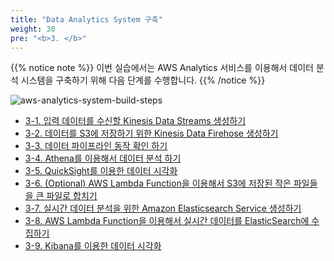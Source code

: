 ```yaml
---
title: "Data Analytics System 구축"
weight: 30
pre: "<b>3. </b>"
---
```


{{% notice note %}}
이번 실습에서는 AWS Analytics 서비스를 이용해서 데이터 분석 시스템을 구축하기 위해 다음 단계를 수행합니다.
{{% /notice %}}

![aws-analytics-system-build-steps](/analytics-on-aws/images/aws-analytics-system-build-steps.svg)

- [3-1. 입력 데이터를 수신할 Kinesis Data Streams 생성하기](/analytics-on-aws/ko/build-analytics-system/kinesis-data-streams/)
- [3-2. 데이터를 S3에 저장하기 위한 Kinesis Data Firehose 생성하기](/analytics-on-aws/ko/build-analytics-system/kinesis-data-firehose/)
- [3-3. 데이터 파이프라인 동작 확인 하기](/analytics-on-aws/ko/build-analytics-system/verify/)
- [3-4. Athena를 이용해서 데이터 분석 하기](/analytics-on-aws/ko/build-analytics-system/athena/)
- [3-5. QuickSight를 이용한 데이터 시각화](/analytics-on-aws/ko/build-analytics-system/quicksight/)
- [3-6. (Optional) AWS Lambda Function을 이용해서 S3에 저장된 작은 파일들을 큰 파일로 합치기](/analytics-on-aws/ko/build-analytics-system/athena-ctas/)
- [3-7. 실시간 데이터 분석을 위한 Amazon Elasticsearch Service 생성하기](/analytics-on-aws/ko/build-analytics-system/amazon-es/)
- [3-8. AWS Lambda Function을 이용해서 실시간 데이터를 ElasticSearch에 수집하기](/analytics-on-aws/ko/build-analytics-system/aws-lambda/)
- [3-9. Kibana를 이용한 데이터 시각화](/analytics-on-aws/ko/build-analytics-system/kibana/)
